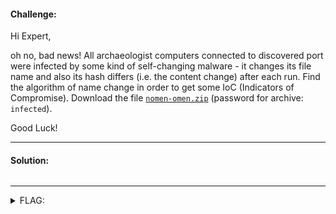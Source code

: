 #### Challenge:

Hi Expert,

oh no, bad news! All archaeologist computers connected to discovered port were infected by some kind of self-changing malware - it changes its file name and also its hash differs (i.e. the content change) after each run. Find the algorithm of name change in order to get some IoC (Indicators of Compromise). Download the file [`nomen-omen.zip`](./nomen-omen.zip ":ignore") (password for archive: `infected`).

Good Luck!

---

#### Solution:

```bash
```

---

<details><summary>FLAG:</summary>

```
flag{fwsg-iboz-hmlt-pqhz}
```

</details>
<br/>
